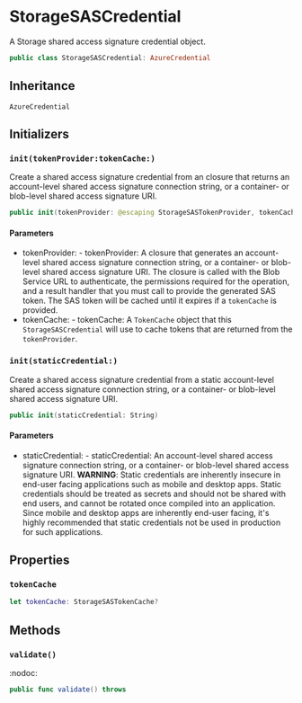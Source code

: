 # StorageSASCredential

A Storage shared access signature credential object.

``` swift
public class StorageSASCredential:​ AzureCredential
```

## Inheritance

`AzureCredential`

## Initializers

### `init(tokenProvider:​tokenCache:​)`

Create a shared access signature credential from an closure that returns an account-level shared access
signature connection string, or a container- or blob-level shared access signature URI.

``` swift
public init(tokenProvider:​ @escaping StorageSASTokenProvider, tokenCache:​ StorageSASTokenCache? = DefaultStorageSASTokenCache())
```

#### Parameters

  - tokenProvider:​ - tokenProvider:​ A closure that generates an account-level shared access signature connection string, or a container- or blob-level shared access signature URI. The closure is called with the Blob Service URL to authenticate, the permissions required for the operation, and a result handler that you must call to provide the generated SAS token. The SAS token will be cached until it expires if a `tokenCache` is provided.
  - tokenCache:​ - tokenCache:​ A `TokenCache` object that this `StorageSASCredential` will use to cache tokens that are returned from the `tokenProvider`.

### `init(staticCredential:​)`

Create a shared access signature credential from a static account-level shared access signature connection
string, or a container- or blob-level shared access signature URI.

``` swift
public init(staticCredential:​ String)
```

#### Parameters

  - staticCredential:​ - staticCredential:​ An account-level shared access signature connection string, or a container- or blob-level shared access signature URI. **WARNING**:​ Static credentials are inherently insecure in end-user facing applications such as mobile and desktop apps. Static credentials should be treated as secrets and should not be shared with end users, and cannot be rotated once compiled into an application. Since mobile and desktop apps are inherently end-user facing, it's highly recommended that static credentials not be used in production for such applications.

## Properties

### `tokenCache`

``` swift
let tokenCache:​ StorageSASTokenCache?
```

## Methods

### `validate()`

:​nodoc:​

``` swift
public func validate() throws
```
